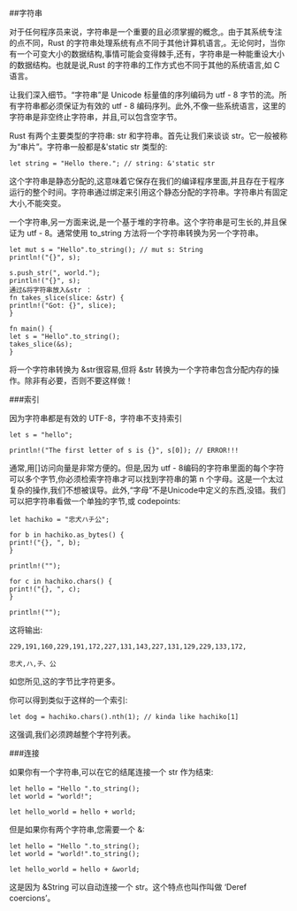##字符串

对于任何程序员来说，字符串是一个重要的且必须掌握的概念,。由于其系统专注的点不同，Rust 的字符串处理系统有点不同于其他计算机语言,。无论何时，当你有一个可变大小的数据结构,事情可能会变得棘手,还有，字符串是一种能重设大小的数据结构。也就是说,Rust 的字符串的工作方式也不同于其他的系统语言,如 C 语言。

让我们深入细节。“字符串”是 Unicode 标量值的序列编码为 utf - 8 字节的流。所有字符串都必须保证为有效的 utf - 8 编码序列。此外,不像一些系统语言，这里的字符串是非空终止字符串，并且,可以包含空字节。

Rust 有两个主要类型的字符串: str 和字符串。首先让我们来谈谈 str。它一般被称为“串片”。字符串一般都是&'static str 类型的:

    let string = "Hello there."; // string: &'static str

这个字符串是静态分配的,这意味着它保存在我们的编译程序里面,并且存在于程序运行的整个时间。字符串通过绑定来引用这个静态分配的字符串。字符串片有固定大小,不能突变。

一个字符串,另一方面来说,是一个基于堆的字符串。这个字符串是可生长的,并且保证为 utf - 8。通常使用 to_string 方法将一个字符串转换为另一个字符串。

    let mut s = "Hello".to_string(); // mut s: String
    println!("{}", s);
    
    s.push_str(", world.");
    println!("{}", s);
    通过&将字符串放入&str ：
    fn takes_slice(slice: &str) {
    println!("Got: {}", slice);
    }
    
    fn main() {
    let s = "Hello".to_string();
    takes_slice(&s);
    }

将一个字符串转换为 &str很容易,但将 &str 转换为一个字符串包含分配内存的操作。除非有必要，否则不要这样做！

###索引

因为字符串都是有效的 UTF-8，字符串不支持索引

    let s = "hello";
    
    println!("The first letter of s is {}", s[0]); // ERROR!!!


 
通常,用[]访问向量是非常方便的。但是,因为 utf - 8编码的字符串里面的每个字符可以多个字节,你必须检索字符串才可以找到字符串的第 n 个字母。这是一个太过复杂的操作,我们不想被误导。此外,“字母”不是Unicode中定义的东西,没错。我们可以把字符串看做一个单独的字节,或 codepoints:

    let hachiko = "忠犬ハチ公";
    
    for b in hachiko.as_bytes() {
    print!("{}, ", b);
    }
    
    println!("");
    
    for c in hachiko.chars() {
    print!("{}, ", c);
    }
    
    println!("");
    
    

这将输出:

    229,191,160,229,191,172,227,131,143,227,131,129,229,133,172,
    
    忠犬,ハ,チ、公
    


如您所见,这的字节比字符更多。


你可以得到类似于这样的一个索引:
    
    let dog = hachiko.chars().nth(1); // kinda like hachiko[1]


这强调,我们必须跨越整个字符列表。



###连接


如果你有一个字符串,可以在它的结尾连接一个 str 作为结束:

    let hello = "Hello ".to_string();
    let world = "world!";
    
    let hello_world = hello + world;
    
    


但是如果你有两个字符串,您需要一个 &:

    let hello = "Hello ".to_string();
    let world = "world!".to_string();
    
    let hello_world = hello + &world;
    


这是因为 &String 可以自动连接一个 str。这个特点也叫作叫做 ‘Deref coercions’。
